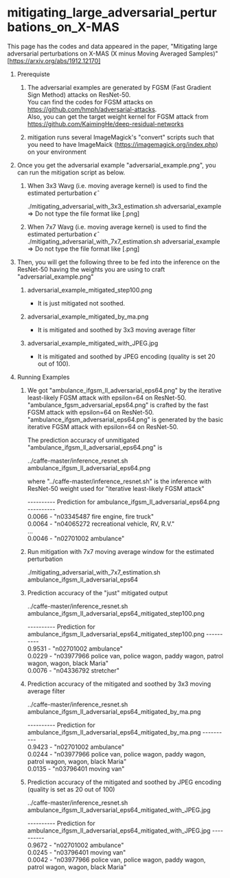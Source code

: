 # mitigating_large_adversarial_perturbations_on_X-MAS
This page has the codes and data appeared in the paper, "Mitigating large adversarial perturbations on X-MAS (X minus Moving Averaged Samples)" [https://arxiv.org/abs/1912.12170]

1. Prerequiste
   1) The adversarial examples are generated by FGSM (Fast Gradient Sign Method) attacks on ResNet-50.  
      You can find the codes for FGSM attacks on https://github.com/hmph/adversarial-attacks.  
      Also, you can get the target weight kernel for FGSM attack from https://github.com/KaimingHe/deep-residual-networks  
     
   2) mitigation runs several ImageMagick's "convert" scripts such that you need to have ImageMaick (https://imagemagick.org/index.php) on your environment


2. Once you get the adversarial example "adversarial_example.png", you can run the mitigation script as below.

   1) When 3x3 Wavg (i.e. moving average kernel) is used to find the estimated perturbation $\hat{\epsilon}$

       ./mitigating_adversarial_with_3x3_estimation.sh adversarial_example
       => Do not type the file format like [.png]

   2) When 7x7 Wavg (i.e. moving average kernel) is used to find the estimated perturbation $\hat{\epsilon}$
      ./mitigating_adversarial_with_7x7_estimation.sh adversarial_example
      => Do not type the file format like [.png]

3. Then, you will get the following three to be fed into the inference on the ResNet-50 having the weights you are using to craft "adversarial_example.png"

   1) adversarial_example_mitigated_step100.png
      - It is just mitigated not soothed.
      
   2) adversarial_example_mitigated_by_ma.png     
      - It is mitigated and soothed by 3x3 moving average filter

   3) adversarial_example_mitigated_with_JPEG.jpg 
      - It is mitigated and soothed by JPEG encoding (quality is set 20 out of 100).

4. Running Examples

    1)  We got "ambulance_ifgsm_ll_adversarial_eps64.png" by the iterative least-likely FGSM attack with epsilon=64 on ResNet-50.  
        "ambulance_fgsm_adversarial_eps64.png" is crafted by the fast FGSM attack with epsilon=64 on ResNet-50.      
       "ambulance_ifgsm_adversarial_eps64.png" is generated by the basic iterative FGSM attack with epsilon=64 on ResNet-50.    
         
        The prediction accuracy of unmitigated "ambulance_ifgsm_ll_adversarial_eps64.png" is    
       
        ../caffe-master/inference_resnet.sh   ambulance_ifgsm_ll_adversarial_eps64.png    
          
        where "../caffe-master/inference_resnet.sh" is the inference with ResNet-50 weight used for "iterative least-likely FGSM attack"      
          
        ---------- Prediction for ambulance_ifgsm_ll_adversarial_eps64.png ----------   
        0.0066 - "n03345487 fire engine, fire truck"  
        0.0064 - "n04065272 recreational vehicle, RV, R.V."  
        ...  
        0.0046 - "n02701002 ambulance"    
    
    2) Run mitigation with 7x7 moving average window for the estimated perturbation  
      
       ./mitigating_adversarial_with_7x7_estimation.sh ambulance_ifgsm_ll_adversarial_eps64  
   
    3) Prediction accuracy of the "just" mitigated output   
      
       ../caffe-master/inference_resnet.sh ambulance_ifgsm_ll_adversarial_eps64_mitigated_step100.png   
  
       ---------- Prediction for ambulance_ifgsm_ll_adversarial_eps64_mitigated_step100.png ----------  
       0.9531 - "n02701002 ambulance"  
       0.0229 - "n03977966 police van, police wagon, paddy wagon, patrol wagon, wagon, black Maria"  
       0.0076 - "n04336792 stretcher"  

    4) Prediction accuracy of the mitigated and soothed by 3x3 moving average filter  
      
       ../caffe-master/inference_resnet.sh ambulance_ifgsm_ll_adversarial_eps64_mitigated_by_ma.png   
         
       ---------- Prediction for ambulance_ifgsm_ll_adversarial_eps64_mitigated_by_ma.png ----------  
       0.9423 - "n02701002 ambulance"  
       0.0244 - "n03977966 police van, police wagon, paddy wagon, patrol wagon, wagon, black Maria"  
       0.0135 - "n03796401 moving van"  
  
    5) Prediction accuracy of the mitigated and soothed by JPEG encoding (quality is set as 20 out of 100)  
      
       ../caffe-master/inference_resnet.sh ambulance_ifgsm_ll_adversarial_eps64_mitigated_with_JPEG.jpg  
         
       ---------- Prediction for ambulance_ifgsm_ll_adversarial_eps64_mitigated_with_JPEG.jpg ----------  
       0.9672 - "n02701002 ambulance"  
       0.0245 - "n03796401 moving van"  
       0.0042 - "n03977966 police van, police wagon, paddy wagon, patrol wagon, wagon, black Maria"  



